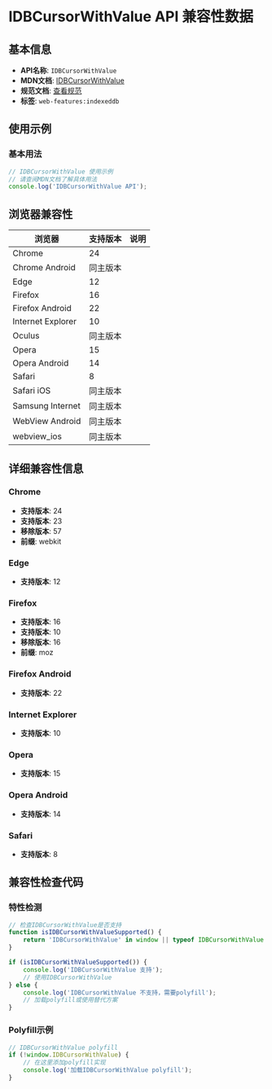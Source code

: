 # IDBCursorWithValue API 兼容性数据

## 基本信息

- **API名称**: `IDBCursorWithValue`
- **MDN文档**: [IDBCursorWithValue](https://developer.mozilla.org/docs/Web/API/IDBCursorWithValue)
- **规范文档**: [查看规范](https://w3c.github.io/IndexedDB/#idbcursorwithvalue)
- **标签**: `web-features:indexeddb`

## 使用示例

### 基本用法

```javascript
// IDBCursorWithValue 使用示例
// 请查阅MDN文档了解具体用法
console.log('IDBCursorWithValue API');
```

## 浏览器兼容性

| 浏览器 | 支持版本 | 说明 |
|--------|----------|------|
| Chrome | 24 |  |
| Chrome Android | 同主版本 |  |
| Edge | 12 |  |
| Firefox | 16 |  |
| Firefox Android | 22 |  |
| Internet Explorer | 10 |  |
| Oculus | 同主版本 |  |
| Opera | 15 |  |
| Opera Android | 14 |  |
| Safari | 8 |  |
| Safari iOS | 同主版本 |  |
| Samsung Internet | 同主版本 |  |
| WebView Android | 同主版本 |  |
| webview_ios | 同主版本 |  |

## 详细兼容性信息

### Chrome

- **支持版本**: 24
- **支持版本**: 23
- **移除版本**: 57
- **前缀**: webkit

### Edge

- **支持版本**: 12

### Firefox

- **支持版本**: 16
- **支持版本**: 10
- **移除版本**: 16
- **前缀**: moz

### Firefox Android

- **支持版本**: 22

### Internet Explorer

- **支持版本**: 10

### Opera

- **支持版本**: 15

### Opera Android

- **支持版本**: 14

### Safari

- **支持版本**: 8

## 兼容性检查代码

### 特性检测

```javascript
// 检查IDBCursorWithValue是否支持
function isIDBCursorWithValueSupported() {
    return 'IDBCursorWithValue' in window || typeof IDBCursorWithValue !== 'undefined';
}

if (isIDBCursorWithValueSupported()) {
    console.log('IDBCursorWithValue 支持');
    // 使用IDBCursorWithValue
} else {
    console.log('IDBCursorWithValue 不支持，需要polyfill');
    // 加载polyfill或使用替代方案
}
```

### Polyfill示例

```javascript
// IDBCursorWithValue polyfill
if (!window.IDBCursorWithValue) {
    // 在这里添加polyfill实现
    console.log('加载IDBCursorWithValue polyfill');
}
```

